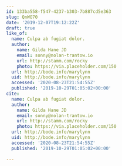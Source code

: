 ```yaml
---
id: 133ba558-f547-4237-b303-7b887cd5e363
slug: QnWO70
date: '2019-12-07T19:12:22Z'
draft: true
like_of:
  name: Culpa ab fugiat dolor.
  author:
    name: Gilda Hane JD
    email: sonny@nolan-trantow.io
    url: http://stamm.com/rocky
    photo: https://via.placeholder.com/150
  url: http://bode.info/marylynn
  uid: http://bode.info/marylynn
  accessed: '2020-08-23T21:54:55Z'
  published: '2019-10-29T01:05:02+00:00'
cite:
  name: Culpa ab fugiat dolor.
  author:
    name: Gilda Hane JD
    email: sonny@nolan-trantow.io
    url: http://stamm.com/rocky
    photo: https://via.placeholder.com/150
  url: http://bode.info/marylynn
  uid: http://bode.info/marylynn
  accessed: '2020-08-23T21:54:55Z'
  published: '2019-10-29T01:05:02+00:00'

---
```



